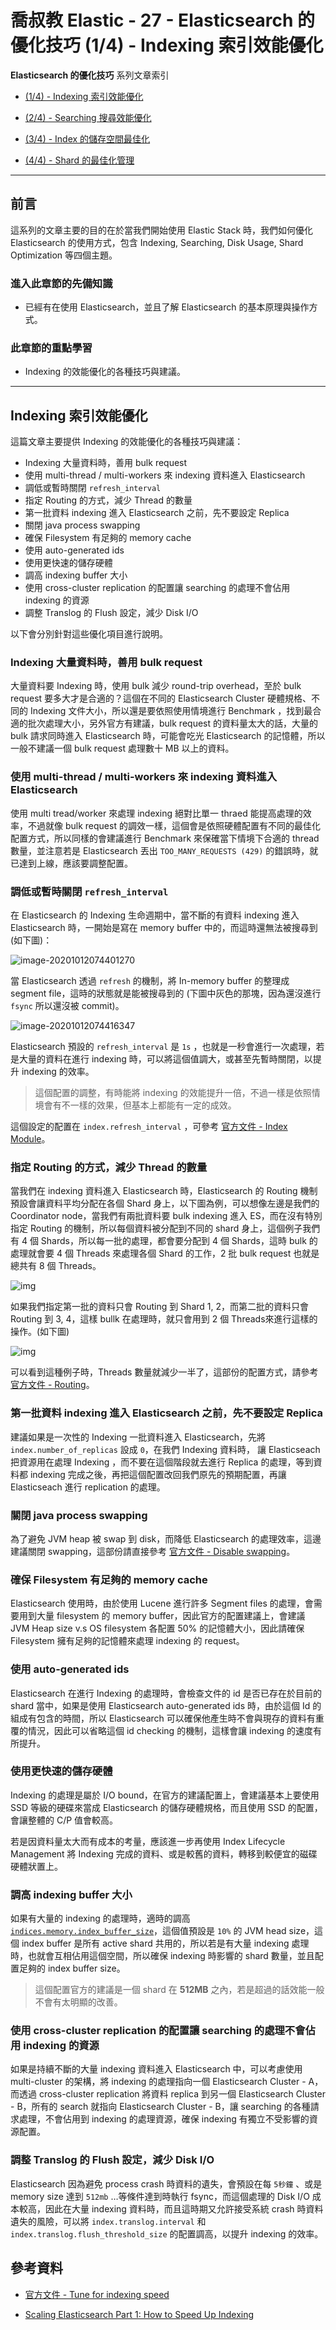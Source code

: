 # 喬叔教 Elastic - 27 - Elasticsearch 的優化技巧 (1/4) - Indexing 索引效能優化

**Elasticsearch 的優化技巧** 系列文章索引

- [(1/4) - Indexing 索引效能優化](https://ithelp.ithome.com.tw/articles/10252325)

- [(2/4) - Searching 搜尋效能優化](https://ithelp.ithome.com.tw/articles/10252695)

- [(3/4) - Index 的儲存空間最佳化](https://ithelp.ithome.com.tw/articles/10253058)

- [(4/4) - Shard 的最佳化管理](https://ithelp.ithome.com.tw/articles/10253348)

---

## 前言

這系列的文章主要的目的在於當我們開始使用 Elastic Stack 時，我們如何優化 Elasticsearch 的使用方式，包含 Indexing, Searching, Disk Usage, Shard Optimization 等四個主題。

### 進入此章節的先備知識

- 已經有在使用 Elasticsearch，並且了解 Elasticsearch 的基本原理與操作方式。

### 此章節的重點學習

- Indexing 的效能優化的各種技巧與建議。

---

## Indexing 索引效能優化

這篇文章主要提供 Indexing 的效能優化的各種技巧與建議：

- Indexing 大量資料時，善用 bulk request
- 使用 multi-thread / multi-workers 來 indexing 資料進入 Elasticsearch
- 調低或暫時關閉 `refresh_interval`
- 指定 Routing 的方式，減少 Thread 的數量
- 第一批資料 indexing 進入 Elasticsearch 之前，先不要設定 Replica
- 關閉 java process swapping
- 確保 Filesystem 有足夠的 memory cache
- 使用 auto-generated ids
- 使用更快速的儲存硬體
- 調高 indexing buffer 大小
- 使用 cross-cluster replication 的配置讓 searching 的處理不會佔用 indexing 的資源
- 調整 Translog 的 Flush 設定，減少 Disk I/O

以下會分別針對這些優化項目進行說明。

### Indexing 大量資料時，善用 bulk request

大量資料要 Indexing 時，使用 bulk 減少 round-trip overhead，至於 bulk request 要多大才是合適的？這個在不同的 Elasticsearch Cluster 硬體規格、不同的 Indexing 文件大小，所以還是要依照使用情境進行 Benchmark ，找到最合適的批次處理大小，另外官方有建議，bulk request 的資料量太大的話，大量的 bulk 請求同時進入 Elasticsearch 時，可能會吃光 Elasticsearch 的記憶體，所以一般不建議一個 bulk request 處理數十 MB 以上的資料。

### 使用 multi-thread / multi-workers 來 indexing 資料進入 Elasticsearch

使用 multi tread/worker 來處理 indexing 絕對比單一 thraed 能提高處理的效率，不過就像 bulk request 的調效一樣，這個會是依照硬體配置有不同的最佳化配置方式，所以同樣的會建議進行 Benchmark 來保確當下情境下合適的 thread 數量，並注意若是 Elasticsearch 丟出 `TOO_MANY_REQUESTS (429)` 的錯誤時，就已達到上線，應該要調整配置。

### 調低或暫時關閉 `refresh_interval`

在 Elasticsearch 的 Indexing 生命週期中，當不斷的有資料 indexing 進入 Elasticsearch 時，一開始是寫在 memory buffer 中的，而這時還無法被搜尋到 (如下圖)：

![image-20201012074401270](https://i.imgur.com/4ROgeQF.png)

當 Elasticsearch 透過 `refresh` 的機制，將 In-memory buffer 的整理成 segment file，這時的狀態就是能被搜尋到的 (下圖中灰色的那塊，因為還沒進行 `fsync` 所以還沒被 commit)。

![image-20201012074416347](https://i.imgur.com/Q4ZNovs.png)

Elasticsearch 預設的 `refresh_interval` 是 `1s` ，也就是一秒會進行一次處理，若是大量的資料在進行 indexing 時，可以將這個值調大，或甚至先暫時關閉，以提升 indexing 的效率。

> 這個配置的調整，有時能將 indexing 的效能提升一倍，不過一樣是依照情境會有不一樣的效果，但基本上都能有一定的成效。

這個設定的配置在 `index.refresh_interval` ，可參考 [官方文件 - Index Module](https://www.elastic.co/guide/en/elasticsearch/reference/current/index-modules.html#index-refresh-interval-setting)。

### 指定 Routing 的方式，減少 Thread 的數量

當我們在 indexing 資料進入 Elasticsearch 時，Elasticsearch 的 Routing 機制預設會讓資料平均分配在各個 Shard 身上，以下圖為例，可以想像左邊是我們的 Coordinator node，當我們有兩批資料要 bulk indexing 進入 ES，而在沒有特別指定 Routing 的機制，所以每個資料被分配到不同的 shard 身上，這個例子我們有 4 個 Shards，所以每一批的處理，都會要分配到 4 個 Shards，這時 bulk 的處理就會要 4 個 Threads 來處理各個 Shard 的工作，2 批 bulk request 也就是總共有 8 個 Threads。

![img](https://i.imgur.com/MneJkIR.png)

如果我們指定第一批的資料只會 Routing 到 Shard 1, 2，而第二批的資料只會 Routing 到 3, 4，這樣 bullk 在處理時，就只會用到 2 個 Threads來進行這樣的操作。(如下圖)

![img](https://i.imgur.com/saAjVqk.png)

可以看到這種例子時，Threads 數量就減少一半了，這部份的配置方式，請參考 [官方文件 - Routing](https://www.elastic.co/guide/en/elasticsearch/reference/current/mapping-routing-field.html)。

### 第一批資料 indexing 進入 Elasticsearch 之前，先不要設定 Replica

建議如果是一次性的 Indexing 一批資料進入 Elasticsearch，先將 `index.number_of_replicas` 設成 `0`，在我們 Indexing 資料時， 讓 Elasticseach 把資源用在處理 Indexing ，而不要在這個階段就去進行 Replica 的處理，等到資料都 indexing 完成之後，再把這個配置改回我們原先的預期配置，再讓 Elasticseach 進行 replication 的處理。

### 關閉 java process swapping

為了避免 JVM heap 被 swap 到 disk，而降低 Elasticsearch 的處理效率，這邊建議關閉 swapping，這部份請直接參考 [官方文件 - Disable swapping](https://www.elastic.co/guide/en/elasticsearch/reference/current/setup-configuration-memory.html)。

### 確保 Filesystem 有足夠的 memory cache

Elasticsearch 使用時，由於使用 Lucene 進行許多 Segment files 的處理，會需要用到大量 filesystem 的 memory buffer，因此官方的配置建議上，會建議 JVM Heap size v.s OS filesystem 各配置 50% 的記憶體大小，因此請確保 Filesystem 擁有足夠的記憶體來處理 indexing 的 request。

### 使用 auto-generated ids

Elasticsearch 在進行 Indexing 的處理時，會檢查文件的 id 是否已存在於目前的 shard 當中，如果是使用 Elasticsearch auto-generated ids 時，由於這個 Id 的組成有包含的時間，所以 Elasticsearch 可以確保他產生時不會與現存的資料有重覆的情況，因此可以省略這個 id checking 的機制，這樣會讓 indexing 的速度有所提升。

### 使用更快速的儲存硬體

Indexing 的處理是屬於 I/O bound，在官方的建議配置上，會建議基本上要使用 SSD 等級的硬碟來當成 Elasticsearch 的儲存硬體規格，而且使用 SSD 的配置，會讓整體的 C/P 值會較高。

若是因資料量太大而有成本的考量，應該進一步再使用 Index Lifecycle Management 將 Indexing 完成的資料、或是較舊的資料，轉移到較便宜的磁碟硬體狀置上。

### 調高 indexing buffer 大小

如果有大量的 indexing 的處理時，適時的調高 [`indices.memory.index_buffer_size`](https://www.elastic.co/guide/en/elasticsearch/reference/current/indexing-buffer.html)，這個值預設是 `10%` 的 JVM head size，這個 index buffer 是所有 active shard 共用的，所以若是有大量 indexing 處理時，也就會互相佔用這個空間，所以確保 indexing 時影響的 shard 數量，並且配置足夠的 index buffer size。

> 這個配置官方的建議是一個 shard 在 **512MB** 之內，若是超過的話效能一般不會有太明顯的改善。

### 使用 cross-cluster replication 的配置讓 searching 的處理不會佔用 indexing 的資源

如果是持續不斷的大量 indexing 資料進入 Elasticsearch 中，可以考慮使用 multi-cluster 的架構，將 indexing 的處理指向一個 Elasticsearch Cluster - A，而透過 cross-cluster replication 將資料 replica 到另一個 Elasticsearch Cluster - B，所有的 search 就指向 Elasticsearch Cluster - B，讓 searching 的各種請求處理，不會佔用到 indexing 的處理資源，確保 indexing 有獨立不受影響的資源配置。

### 調整 Translog 的 Flush 設定，減少 Disk I/O

Elasticsearch 因為避免 process crash 時資料的遺失，會預設在每 `5秒鐘` 、或是 memory size 達到 `512mb` …等條件達到時執行 fsync，而這個處理的 Disk I/O 成本較高，因此在大量 indexing 資料時，而且這時期又允許接受系統 crash 時資料遺失的風險，可以將 `index.translog.interval` 和 `index.translog.flush_threshold_size` 的配置調高，以提升 indexing 的效率。



## 參考資料

- [官方文件 - Tune for indexing speed](https://www.elastic.co/guide/en/elasticsearch/reference/current/tune-for-indexing-speed.html)

- [Scaling Elasticsearch Part 1: How to Speed Up Indexing](https://dev.to/molly_struve/scaling-elasticsearch-part-1-how-to-speed-up-indexing-2pel)